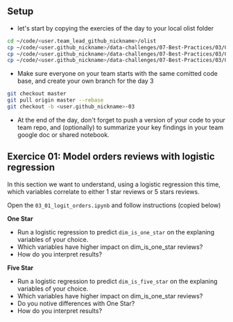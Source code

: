 ## Setup

- let's start by copying the exercies of the day to your local olist folder

```bash
cd ~/code/<user.team_lead_github_nickname>/olist
cp ~/code/<user.github_nickname>/data-challenges/07-Best-Practices/03/01-Logit-Orders/logit_orders.ipynb notebooks/03_01_logit_orders.ipynb
cp ~/code/<user.github_nickname>/data-challenges/07-Best-Practices/03/02-Product-Categories/product_impact.ipynb notebooks/03_02_product_impact.ipynb.ipynb
cp ~/code/<user.github_nickname>/data-challenges/07-Best-Practices/03/03-Seller-Performance/seller_performance.ipynb notebooks/03_03_seller_performance.ipynb
```

- Make sure everyone on your team starts with the same comitted code base, and create your own branch for the day 3

```bash
git checkout master
git pull origin master --rebase
git checkout -b <user.github_nickname>-03
```

- At the end of the day, don't forget to push a version of your code to your team repo, and (optionally) to summarize your key findings in your team google doc or shared notebook.


## Exercice 01: Model orders reviews with logistic regression

In this section we want to understand, using a logistic regression this time, which variables correlate to either 1 star reviews or 5 stars reviews.

Open the `03_01_logit_orders.ipynb` and follow instructions (copied below)

**One Star**
- Run a logistic regression to predict `dim_is_one_star` on the explaning variables of your choice.
- Which variables have higher impact on dim_is_one_star reviews?
- How do you interpret results?

**Five Star**
- Run a logistic regression to predict `dim_is_five_star` on the explaning variables of your choice.
- Which variables have higher impact on dim_is_one_star reviews?
- Do you notive differences with One Star?
- How do you interpret results?
